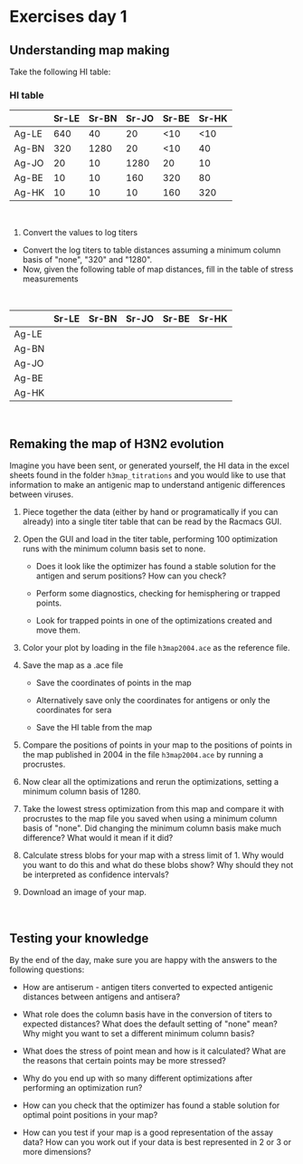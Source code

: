 # Exercises day 1

## Understanding map making
Take the following HI table:


### HI table
|      |Sr-LE |Sr-BN |Sr-JO |Sr-BE |Sr-HK ||:-----|:-----|:-----|:-----|:-----|:-----||Ag-LE |640   |40    |20    |<10   |<10   ||Ag-BN |320   |1280  |20    |<10   |40    ||Ag-JO |20    |10    |1280  |20    |10    ||Ag-BE |10    |10    |160   |320   |80    ||Ag-HK |10    |10    |10    |160   |320   |

<br/>

1. Convert the values to log titers
- Convert the log titers to table distances assuming a minimum column basis of "none", "320" and "1280".
- Now, given the following table of map distances, fill in the table of stress measurements

<br/>

|      |Sr-LE |Sr-BN |Sr-JO |Sr-BE |Sr-HK ||:-----|:-----|:-----|:-----|:-----|:-----||Ag-LE |      |      |      |      |      ||Ag-BN |      |      |      |      |      ||Ag-JO |      |      |      |      |      ||Ag-BE |      |      |      |      |      ||Ag-HK |      |      |      |      |      |

<br/>

## Remaking the map of H3N2 evolution
Imagine you have been sent, or generated yourself, the HI data in the excel sheets found in the folder `h3map_titrations` and you would like to use that information to make an antigenic map to understand antigenic differences between viruses.

1. Piece together the data (either by hand or programatically if you can already) into a single titer table that can be read by the Racmacs GUI.

2. Open the GUI and load in the titer table, performing 100 optimization runs with the minimum column basis set to none.

    - Does it look like the optimizer has found a stable solution for the antigen and serum positions? How can you check?

    - Perform some diagnostics, checking for hemisphering or trapped points.

    - Look for trapped points in one of the optimizations created and move them.

3. Color your plot by loading in the file `h3map2004.ace` as the reference file.

4. Save the map as a .ace file

    - Save the coordinates of points in the map

    - Alternatively save only the coordinates for antigens or only the coordinates for sera

    - Save the HI table from the map

5. Compare the positions of points in your map to the positions of points in the map published in 2004 in the file `h3map2004.ace` by running a procrustes.

6. Now clear all the optimizations and rerun the optimizations, setting a minimum column basis of 1280.

7. Take the lowest stress optimization from this map and compare it with procrustes to the map file you saved when using a minimum column basis of "none". Did changing the minimum column basis make much difference? What would it mean if it did?

8. Calculate stress blobs for your map with a stress limit of 1. Why would you want to do this and what do these blobs show? Why should they not be interpreted as confidence intervals?

9. Download an image of your map.

<br/>

## Testing your knowledge

By the end of the day, make sure you are happy with the answers to the following questions:

- How are antiserum - antigen titers converted to expected antigenic distances between antigens and antisera?

- What role does the column basis have in the conversion of titers to expected distances? What does the default setting of "none" mean? Why might you want to set a different minimum column basis?

- What does the stress of point mean and how is it calculated? What are the reasons that certain points may be more stressed?

- Why do you end up with so many different optimizations after performing an optimization run?

- How can you check that the optimizer has found a stable solution for optimal point positions in your map?

- How can you test if your map is a good representation of the assay data? How can you work out if your data is best represented in 2 or 3 or more dimensions?